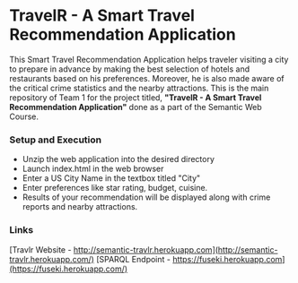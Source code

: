 # TravelR - A Smart Travel Recommendation Application

This Smart Travel Recommendation Application helps traveler visiting a city to prepare in advance by making the best selection of hotels and restaurants based on his preferences. Moreover, he is also made aware of the critical crime statistics and the nearby attractions. This is the main repository of Team 1 for the project titled, **"TravelR - A Smart Travel Recommendation Application"** done as a part of the Semantic Web Course. 

### Setup and Execution

  - Unzip the web application into the desired directory
  - Launch index.html in the web browser
  - Enter a US City Name in the textbox titled "City"
  - Enter preferences like star rating, budget, cuisine.
  - Results of your recommendation will be displayed along with crime reports and nearby attractions. 

### Links

[Travlr Website - http://semantic-travlr.herokuapp.com](http://semantic-travlr.herokuapp.com/)
[SPARQL Endpoint - https://fuseki.herokuapp.com](https://fuseki.herokuapp.com/)
